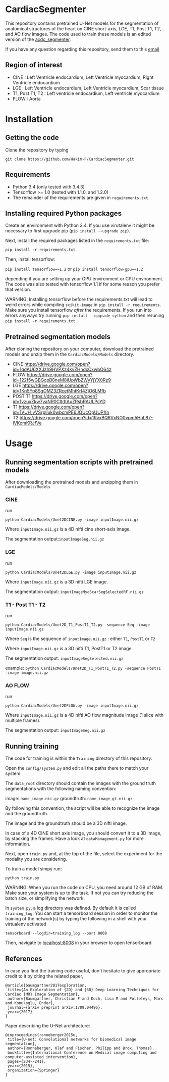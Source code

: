 # CardiacSegmenter

This repository contains pretrained U-Net models for the segmentation of anatomical structures of the heart on CINE short-axis, LGE, T1, Post T1, T2, and AO flow images. The code used to train these models is an edited version of the [acdc_segmenter](https://github.com/baumgach/acdc_segmenter).

If you have any question regarding this repository, send them to this [email](mailto:mhakim.fadil@gmail.com)

## Region of interest
* CINE : Left Ventricle endocardium, Left Ventricle myocardium, Right Ventricle endocardium
* LGE : Left Ventricle endocardium, Left Ventricle myocardium, Scar tissue
* T1, Post T1, T2 : Left ventricle endocardium, Left ventricle myocardium
* FLOW : Aorta

# Installation

## Getting the code

Clone the repository by typing

``` git clone https://github.com/Hakim-F/CardiacSegmenter.git ```

## Requirements 

- Python 3.4 (only tested with 3.4.3)
- Tensorflow >= 1.0 (tested with 1.1.0, and 1.2.0)
- The remainder of the requirements are given in `requirements.txt`

## Installing required Python packages

Create an environment with Python 3.4. If you use virutalenv it 
might be necessary to first upgrade pip (``` pip install --upgrade pip ```).

Next, install the required packages listed in the `requirements.txt` file:

``` pip install -r requirements.txt ```

Then, install tensorflow:

``` pip install tensorflow==1.2 ```
or
``` pip install tensorflow-gpu==1.2 ```

depending if you are setting up your GPU environment or CPU environment. The code was also
tested with tensorflow 1.1 if for some reason you prefer that version.

WARNING: Installing tensorflow before the requirements.txt will lead to weird errors while compiling `scikit-image` in `pip install -r requirements`. Make sure you install tensorflow *after* the requirements. 
If you run into errors anyways try running `pip install --upgrade cython` and then reruning `pip install -r requirements.txt`. 

## Pretrained segmentation models

After cloning the repository on your computer, download the pretrained models and unzip them in the `CardiacModels/Models` directory.

* CINE https://drive.google.com/open?id=1qdAU6XXJzh9HVPXz4kvZHndxCxwbO64z
* FLOW https://drive.google.com/open?id=122f5wGBGcpB8neM8iUpWbZWyYjYX0Rz9
* LGE https://drive.google.com/open?id=1Kn5Yp8SgOMZ3ZRcetMhtKrI4ZjO6LMfb 
* POST T1 https://drive.google.com/open?id=1vzuxZkw7yaNR0CItdtAuZRsbRAULPcYD
* T1 https://drive.google.com/open?id=1VUH_yVSrpIluk0wbcmPE6JQUcOpUUPXn
* T2 https://drive.google.com/open?id=1RvxBQ6VxNO0vpm5HnL87-lVKomKRJfVe

# Usage

## Running segmentation scripts with pretrained models

After downloading the pretrained models and unzipping them in `CardiacModels/Models`

### CINE

run 

``` python CardiacModels/Unet2DCINE.py -image inputImage.nii.gz ```

Where `inputImage.nii.gz` is a 4D nifti cine short-axis image.

The segmentation output:`inputImageSeg.nii.gz`

### LGE 

run 

``` python CardiacModels/Unet2DLGE.py -image inputImage.nii.gz ```

Where `inputImage.nii.gz` is a 3D nifti LGE image.

The segmentation output: `inputImageMyoScarSegSelectedRF.nii.gz`


### T1 - Post T1 - T2

run 

``` python CardiacModels/Unet2D_T1_PostT1_T2.py -sequence Seq -image inputImage.nii.gz ```

Where `Seq` is the sequence of `inputImage.nii.gz` : either `T1`, `PostT1` or `T2`

Where `inputImage.nii.gz` is a 3D nifti T1, PostT1 or T2 image.

The segmentation output: `inputImageSegSelected.nii.gz`

example: ```python CardiacModels/Unet2D_T1_PostT1_T2.py -sequence PostT1 -image image.nii.gz ```

### AO FLOW

run 

``` python CardiacModels/Unet2DFLOW.py -image inputImage.nii.gz ```

Where `inputImage.nii.gz` is a 4D nifti AO flow magnitude image (1 slice with multiple frames).

The segmentation output: `inputImageSeg.nii.gz`


## Running training

The code for training is within the `Training` directory of this repository.

Open the `config/system.py` and edit all the paths there to match your system.

The `data_root` directory should contain the images with the ground truth segmentations with the following naming convention:

image: `name_image.nii.gz`  groundtruth: `name_image_gt.nii.gz`

By following this convention, the script will be able to recognize the image and the groundtruth. 

The image and the groundtruth should be a 3D nifti image.

In case of a 4D CINE short axis image, you should convert it to a 3D image, by stacking the frames.
Have a look at `dataManagement.py` for more information.

Next, open `train.py` and, at the top of the file, select the experiment for the modality you are considering.

To train a model simpy run:

``` python train.py ```

WARNING: When you run the code on CPU, you need around 12 GB of RAM. Make sure your system is up to the task. If not you can try reducing the batch size, or simplifying the network. 

In `system.py`, a log directory was defined. By default it is called `training_log`. You can start a tensorboard
session in order to monitor the training of the network(s) by typing the following in a shell with your virtualenv
activated

``` tensorboard --logdir=training_log --port 8008 ```

Then, navigate to [localhost:8008](localhost:8008) in your browser to open tensorboard.

## References

 In case you find the training code useful, don't hesitate to give appropriate credit to it by citing the related paper, 

 ```
@article{baumgartner2017exploration,
  title={An Exploration of {2D} and {3D} Deep Learning Techniques for Cardiac {MR} Image Segmentation},
  author={Baumgartner, Christian F and Koch, Lisa M and Pollefeys, Marc and Konukoglu, Ender},
  journal={arXiv preprint arXiv:1709.04496},
  year={2017}
}
```

Paper describing the U-Net architecture:

 ```
@inproceedings{ronneberger2015u,
  title={U-net: Convolutional networks for biomedical image segmentation},
  author={Ronneberger, Olaf and Fischer, Philipp and Brox, Thomas},
  booktitle={International Conference on Medical image computing and computer-assisted intervention},
  pages={234--241},
  year={2015},
  organization={Springer}
}
```

